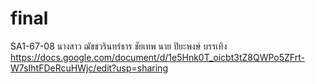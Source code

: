 # final
SA1-67-08
นางสาว ฌัชชวรินทร์ธาร ชัยเทพ
นาย ปิยะพงษ์ บรรเทิง
https://docs.google.com/document/d/1e5Hnk0T_oicbt3tZ8QWPo5ZFrt-W7sIhtFDeRcuHWjc/edit?usp=sharing
